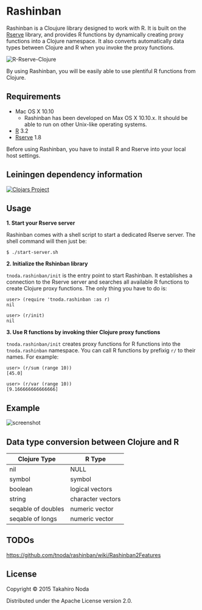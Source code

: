 # Rashinban

Rashinban is a Cloujure library designed to work with R. It is built on the [Rserve](https://rforge.net/Rserve/) library, and provides R functions by dynamically creating proxy functions into a Clojure namespace. It also converts automatically data types between Clojure and R when you invoke the proxy functions.


![R-Rserve-Clojure](https://tnoda.github.io/rashinban/figs/rashinban-configuration.png)


By using Rashinban, you will be easily able to use plentiful R functions from Clojure.


## Requirements

+ Mac OS X 10.10
  - Rashinban has been developed on Max OS X 10.10.x. It should be able to run on other Unix-like operating systems.
+ [R](https://www.r-project.org/) 3.2
+ [Rserve](https://rforge.net/Rserve/) 1.8

Before using Rashinban, you have to install R and Rserve into your local host settings.


## Leiningen dependency information

[![Clojars Project](http://clojars.org/org.clojars.tnoda/rashinban/latest-version.svg)](http://clojars.org/org.clojars.tnoda/rashinban)



## Usage

**1. Start your Rserve server**

Rashinban comes with a shell script to start a dedicated Rserve server. The shell command will then just be:

    $ ./start-server.sh

**2. Initialize the Rshinban library**

`tnoda.rashinban/init` is the entry point to start Rashinban. It establishes a connection to the Rserve server and searches all available R functions to create Clojure proxy functions. The only thing you have to do is:

    user> (require 'tnoda.rashinban :as r)
    nil
    
    user> (r/init)
    nil

**3. Use R functions by invoking thier Clojure proxy functions**

`tnoda.rashinban/init` creates proxy functions for R functions into the `tnoda.rashinban` namespace. You can call R functions by prefixig `r/` to their names. For example:

    user> (r/sum (range 10))
    [45.0]
    
    user> (r/var (range 10))
    [9.166666666666666]


## Example

![screenshot](https://tnoda.github.io/rashinban/figs/rashinban-example.jpg)


## Data type conversion between Clojure and R

Clojure Type       | R Type
-------------------|-----------
nil                | NULL
symbol             | symbol
boolean            | logical vectors
string             | character vectors
seqable of doubles | numeric vector
seqable of longs   | numeric vector


## TODOs

https://github.com/tnoda/rashinban/wiki/Rashinban2Features

## License

Copyright © 2015 Takahiro Noda

Distributed under the Apache License version 2.0.
